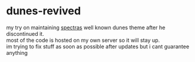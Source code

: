 # dunes-revived
my try on maintaining [spectras](https://github.com/codedotspectra "spectras github") well known dunes theme after he discontinued it. <br>
most of the code is hosted on my own server so it will stay up. <br>
im trying to fix stuff as soon as possible after updates but i cant guarantee anything